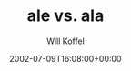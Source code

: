 ---
title: 'ale vs. ala'
posts: 3
hash: 't39'
author: 'Will Koffel'
date: 2002-07-09T16:08:00+00:00
sources:
  - http://forums.tokipona.org/viewtopic.php%3Ft=39.html
tags:
  - english
  - languagechange
---